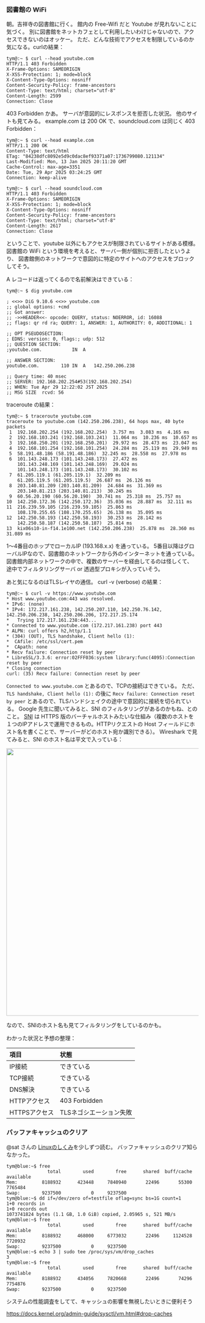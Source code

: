 ### 図書館の WiFi

朝。吉祥寺の図書館に行く。
館内の Free-Wifi だと Youtube が見れないことに気づく。
別に図書館をネットカフェとして利用したいわけじゃないので、アクセスできないのはオッケー。
ただ、どんな技術でアクセスを制限しているのか気になる。curlの結果：

```
tym@:~ $ curl --head youtube.com    
HTTP/1.1 403 Forbidden
X-Frame-Options: SAMEORIGIN
X-XSS-Protection: 1; mode=block
X-Content-Type-Options: nosniff
Content-Security-Policy: frame-ancestors
Content-Type: text/html; charset="utf-8"
Content-Length: 2599
Connection: Close
```

403 Forbidden かあ。
サーバが意図的にレスポンスを拒否した状況。
他のサイトも見てみる。
example.com は 200 OK で、soundcloud.com は同じく 403 Forbidden：

```
tym@:~ $ curl --head example.com
HTTP/1.1 200 OK
Content-Type: text/html
ETag: "84238dfc8092e5d9c0dac8ef93371a07:1736799080.121134"
Last-Modified: Mon, 13 Jan 2025 20:11:20 GMT
Cache-Control: max-age=3351
Date: Tue, 29 Apr 2025 03:24:25 GMT
Connection: keep-alive

tym@:~ $ curl --head soundcloud.com
HTTP/1.1 403 Forbidden
X-Frame-Options: SAMEORIGIN
X-XSS-Protection: 1; mode=block
X-Content-Type-Options: nosniff
Content-Security-Policy: frame-ancestors
Content-Type: text/html; charset="utf-8"
Content-Length: 2617
Connection: Close
```

ということで、youtube 以外にもアクセスが制限されているサイトがある模様。
図書館の WiFi という環境を考えると、サーバー側が個別に拒否したというより、
図書館側のネットワークで意図的に特定のサイトへのアクセスをブロックしてそう。

A レコードは返ってくるので名前解決はできている：

```
tym@:~ $ dig youtube.com

; <<>> DiG 9.10.6 <<>> youtube.com
;; global options: +cmd
;; Got answer:
;; ->>HEADER<<- opcode: QUERY, status: NOERROR, id: 16088
;; flags: qr rd ra; QUERY: 1, ANSWER: 1, AUTHORITY: 0, ADDITIONAL: 1

;; OPT PSEUDOSECTION:
; EDNS: version: 0, flags:; udp: 512
;; QUESTION SECTION:
;youtube.com.			IN	A

;; ANSWER SECTION:
youtube.com.		110	IN	A	142.250.206.238

;; Query time: 40 msec
;; SERVER: 192.168.202.254#53(192.168.202.254)
;; WHEN: Tue Apr 29 12:22:02 JST 2025
;; MSG SIZE  rcvd: 56
```

traceroute の結果：

```
tym@:~ $ traceroute youtube.com
traceroute to youtube.com (142.250.206.238), 64 hops max, 40 byte packets
 1  192.168.202.254 (192.168.202.254)  3.757 ms  3.083 ms  4.165 ms
 2  192.168.103.241 (192.168.103.241)  11.064 ms  10.236 ms  10.657 ms
 3  192.168.250.201 (192.168.250.201)  29.972 ms  28.473 ms  23.047 ms
 4  192.168.101.254 (192.168.101.254)  24.284 ms  25.119 ms  29.949 ms
 5  58.191.48.186 (58.191.48.186)  32.245 ms  28.558 ms  27.978 ms
 6  101.143.248.173 (101.143.248.173)  27.472 ms
    101.143.248.169 (101.143.248.169)  29.024 ms
    101.143.248.173 (101.143.248.173)  30.102 ms
 7  61.205.119.1 (61.205.119.1)  32.209 ms
    61.205.119.5 (61.205.119.5)  26.687 ms  26.126 ms
 8  203.140.81.209 (203.140.81.209)  24.684 ms  31.369 ms
    203.140.81.213 (203.140.81.213)  30.245 ms
 9  60.56.20.190 (60.56.20.190)  30.741 ms  25.318 ms  25.757 ms
10  142.250.172.36 (142.250.172.36)  35.036 ms  28.887 ms  32.111 ms
11  216.239.59.105 (216.239.59.105)  25.863 ms
    108.170.255.65 (108.170.255.65)  26.138 ms  35.095 ms
12  142.250.58.193 (142.250.58.193)  30.253 ms  28.142 ms
    142.250.58.187 (142.250.58.187)  25.814 ms
13  kix06s10-in-f14.1e100.net (142.250.206.238)  25.878 ms  28.360 ms  31.089 ms
```

1〜4番目のホップでローカルIP (193.168.x.x) を通っている。
5番目以降はグローバルIPなので、図書館のネットワークから外のインターネットを通っている。
図書館内部ネットワークの中で、複数のサーバーを経由してるのは怪しくて、
途中でフィルタリングサーバ or 透過型プロキシが入っていそう。

あと気になるのはTLSレイヤの通信。
curl -v (verbose) の結果：

```
tym@:~ $ curl -v https://www.youtube.com
* Host www.youtube.com:443 was resolved.
* IPv6: (none)
* IPv4: 172.217.161.238, 142.250.207.110, 142.250.76.142, 142.250.206.238, 142.250.206.206, 172.217.25.174
*   Trying 172.217.161.238:443...
* Connected to www.youtube.com (172.217.161.238) port 443
* ALPN: curl offers h2,http/1.1
* (304) (OUT), TLS handshake, Client hello (1):
*  CAfile: /etc/ssl/cert.pem
*  CApath: none
* Recv failure: Connection reset by peer
* LibreSSL/3.3.6: error:02FFF036:system library:func(4095):Connection reset by peer
* Closing connection
curl: (35) Recv failure: Connection reset by peer
```

`Connected to www.youtube.com` とあるので、TCPの接続はできている。
ただ、 `TLS handshake, Client hello (1):` の後に `Recv failure: Connection reset by peer` とあるので、TLSハンドシェイクの途中で意図的に接続を切られている。
Google 先生に聞いてみると、SNI のフィルタリングがあるのかもね、とのこと。
[SNI](https://ja.wikipedia.org/wiki/Server_Name_Indication) は HTTPS 版のバーチャルホストみたいな仕組み（複数のホストを１つのIPアドレスで運用できるもの。HTTPリクエストの Host フィールドにホスト名を書くことで、サーバーがどのホスト宛か識別できる）。
Wireshark で見てみると、SNI のホスト名は平文で入っている：

<img src="https://i.imgur.com/UVdCqn0.png" width="700">

なので、SNIのホスト名も見てフィルタリングをしているのかも。

わかった状況と予想の整理：

| 項目 | 状態 |
|:---|:---|
| IP接続 | できている |
| TCP接続 | できている |
| DNS解決 | できている |
| HTTPアクセス | 403 Forbidden |
| HTTPSアクセス | TLSネゴシエーション失敗 |

### バッファキャッシュのクリア

@sat さんの [Linuxのしくみ](https://www.amazon.co.jp/%EF%BC%BB%E8%A9%A6%E3%81%97%E3%81%A6%E7%90%86%E8%A7%A3%EF%BC%BDLinux%E3%81%AE%E3%81%97%E3%81%8F%E3%81%BF-%E2%80%95%E5%AE%9F%E9%A8%93%E3%81%A8%E5%9B%B3%E8%A7%A3%E3%81%A7%E5%AD%A6%E3%81%B6OS%E3%80%81%E4%BB%AE%E6%83%B3%E3%83%9E%E3%82%B7%E3%83%B3%E3%80%81%E3%82%B3%E3%83%B3%E3%83%86%E3%83%8A%E3%81%AE%E5%9F%BA%E7%A4%8E%E7%9F%A5%E8%AD%98%E3%80%90%E5%A2%97%E8%A3%9C%E6%94%B9%E8%A8%82%E7%89%88%E3%80%91-%E6%AD%A6%E5%86%85-%E8%A6%9A/dp/429713148X)を少しずつ読む。
バッファキャッシュのクリア知らなかった。

```
tym@blue:~$ free
               total        used        free      shared  buff/cache   available
Mem:         8188932      423448     7840940       22496       55300     7765484
Swap:        9237500           0     9237500
tym@blue:~$ dd if=/dev/zero of=testfile oflag=sync bs=1G count=1
1+0 records in
1+0 records out
1073741824 bytes (1.1 GB, 1.0 GiB) copied, 2.05965 s, 521 MB/s
tym@blue:~$ free
               total        used        free      shared  buff/cache   available
Mem:         8188932      468000     6773032       22496     1124528     7720932
Swap:        9237500           0     9237500
tym@blue:~$ echo 3 | sudo tee /proc/sys/vm/drop_caches 
3
tym@blue:~$ free
               total        used        free      shared  buff/cache   available
Mem:         8188932      434056     7820668       22496       74296     7754876
Swap:        9237500           0     9237500
```

システムの性能調査をしてて、キャッシュの影響を無視したいときに便利そう

https://docs.kernel.org/admin-guide/sysctl/vm.html#drop-caches